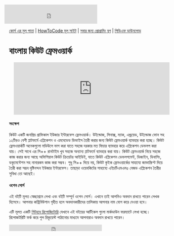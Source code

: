 <iframe src="https://www.facebook.com/plugins/likebox.php?href=https%3A%2F%2Fwww.facebook.com%2Fhowtocode.com.bd&amp;width&amp;height=62&amp;colorscheme=light&amp;show_faces=false&amp;header=false&amp;stream=false&amp;show_border=false&amp;appId=353725671441956" scrolling="no" frameborder="0" style="border:none; overflow:hidden; height:62px; margin-left:-15px;" allowTransparency="true"></iframe>

[কোর্স এর মুল পাতা](http://qt.howtocode.com.bd/) | [HowToCode মূল সাইট](http://www.howtocode.com.bd/) | [সবার জন্য প্রোগ্রামিং ব্লগ](http://blog.howtocode.com.bd/) | [পিডিএফ ডাউনলোড](https://www.gitbook.com/download/pdf/book/howtocode-com-bd/-qt)    

# বাংলায় কিউট ফ্রেমওয়ার্ক

<iframe scrolling="auto" frameborder="0" style="border:none; overflow:hidden; height:170px; width:100%; margin-left: 15;" allowTransparency="true" src="http://api.howtocode.com.bd/contrib/qt"></iframe> 

#### সংক্ষেপ
কিউট একটি জনপ্রিয় গ্রাফিকাল ইউজার ইন্টারফেস ফ্রেমওয়ার্ক। উইন্ডোজ, লিনাক্স, ম্যাক, এন্ড্রয়েড, উইন্ডোজ ফোন সহ ১২টিরও বেশী প্লাটফর্মে  এপ্লিকেশন ও এমবেডেড ডিভাইস তৈরী করার জন্য কিউট ফ্রেমওয়ার্ক ব্যাবহার করা হচ্ছে। কিউট ফ্রেমওয়ার্কটি অনেকগুলো মডিউলে ভাগ করা যাতে সহজে দরকার মত ফিচার ব্যাবহার করে এপ্লিকেশন ডেভলপ করা যায়। সেই সাথে এর সি++ রানটাইম খুব সহজে অন্যান্য প্লাটফর্মে ব্যাবহার করা যায়। কিউট ফ্রেমওয়ার্ক নিয়ে সহজে কাজ করার জন্য আছে অফিশিয়াল কিউট ক্রিয়েটর আইডিই, যাতে কিউট এপ্লিকেশন ডেভলপমেন্ট, ডিজাইন, ডিবাগিং, ডকুমেন্টেশন সহ নানারকম কাজ করা সম্ভব। শুধু সি++ দিয়ে নয়, কিউট কুইক ফ্রেমওয়ার্কের সাহায্যে জাভাস্ক্রিপ্ট দিয়ে তৈরী করা সম্ভব দৃষ্টিনন্দন ইউজার ইন্টারফেস। তাছাড়া ওয়েবকিটের সাহায্যে এইচটিএমএল৫ বেজড এপ্লিকেশন তৈরীর সুবিধা তো আছেই।

#### ওপেন সোর্স

এই বইটি মূলত স্বেচ্ছাশ্রমে লেখা এবং বইটি সম্পূর্ন ওপেন সোর্স। এখানে তাই আপনিও অবদান রাখতে পারেন লেখক হিসেবে। আপনার কন্ট্রিবিউশান গৃহীত হলে অবদানকারীদের তালিকায় আপনার নাম যোগ করে দেওয়া হবে।

এটি মূলত একটি [গিটহাব রিপোজিটোরি](https://github.com/howtocode-com-bd/qt.howtocode.com.bd) যেখানে এই বইয়ের আর্টিকেল গুলো মার্কডাউন ফরম্যাটে লেখা হচ্ছে। রিপোজটরিটি ফর্ক করে পুল রিকুয়েস্ট পাঠানোর মাধ্যমে আপনারাও অবদান রাখতে পারেন।

<iframe src="https://www.facebook.com/plugins/like.php?href=http%3A%2F%2Fqt.howtocode.com.bd&amp;width&amp;layout=button_count&amp;action=like&amp;show_faces=false&amp;share=true&amp;height=21&amp;appId=353725671441956" scrolling="no" frameborder="0" style="border:none; overflow:hidden; height:21px;" allowTransparency="true"></iframe>
